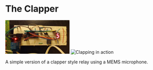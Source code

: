 # The Clapper

<img src="/images/clapper.jpg?raw=true" alt="The clapper circuit" width="40%"/> <img src="/images/clapping.gif" alt="Clapping in action" width="40%"/>

A simple version of a clapper style relay using a MEMS microphone.